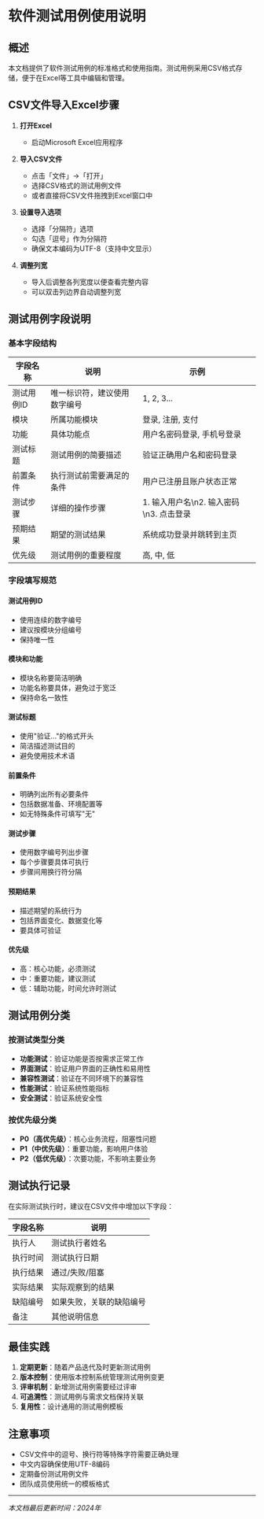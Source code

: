 # 软件测试用例使用说明

## 概述
本文档提供了软件测试用例的标准格式和使用指南。测试用例采用CSV格式存储，便于在Excel等工具中编辑和管理。

## CSV文件导入Excel步骤

1. **打开Excel**
   - 启动Microsoft Excel应用程序

2. **导入CSV文件**
   - 点击「文件」→「打开」
   - 选择CSV格式的测试用例文件
   - 或者直接将CSV文件拖拽到Excel窗口中

3. **设置导入选项**
   - 选择「分隔符」选项
   - 勾选「逗号」作为分隔符
   - 确保文本编码为UTF-8（支持中文显示）

4. **调整列宽**
   - 导入后调整各列宽度以便查看完整内容
   - 可以双击列边界自动调整列宽

## 测试用例字段说明

### 基本字段结构

| 字段名称 | 说明 | 示例 |
|---------|------|------|
| 测试用例ID | 唯一标识符，建议使用数字编号 | 1, 2, 3... |
| 模块 | 所属功能模块 | 登录, 注册, 支付 |
| 功能 | 具体功能点 | 用户名密码登录, 手机号登录 |
| 测试标题 | 测试用例的简要描述 | 验证正确用户名和密码登录 |
| 前置条件 | 执行测试前需要满足的条件 | 用户已注册且账户状态正常 |
| 测试步骤 | 详细的操作步骤 | 1. 输入用户名\n2. 输入密码\n3. 点击登录 |
| 预期结果 | 期望的测试结果 | 系统成功登录并跳转到主页 |
| 优先级 | 测试用例的重要程度 | 高, 中, 低 |

### 字段填写规范

#### 测试用例ID
- 使用连续的数字编号
- 建议按模块分组编号
- 保持唯一性

#### 模块和功能
- 模块名称要简洁明确
- 功能名称要具体，避免过于宽泛
- 保持命名一致性

#### 测试标题
- 使用"验证..."的格式开头
- 简洁描述测试目的
- 避免使用技术术语

#### 前置条件
- 明确列出所有必要条件
- 包括数据准备、环境配置等
- 如无特殊条件可填写"无"

#### 测试步骤
- 使用数字编号列出步骤
- 每个步骤要具体可执行
- 步骤间用换行符分隔

#### 预期结果
- 描述期望的系统行为
- 包括界面变化、数据变化等
- 要具体可验证

#### 优先级
- 高：核心功能，必须测试
- 中：重要功能，建议测试
- 低：辅助功能，时间允许时测试

## 测试用例分类

### 按测试类型分类
- **功能测试**：验证功能是否按需求正常工作
- **界面测试**：验证用户界面的正确性和易用性
- **兼容性测试**：验证在不同环境下的兼容性
- **性能测试**：验证系统性能指标
- **安全测试**：验证系统安全性

### 按优先级分类
- **P0（高优先级）**：核心业务流程，阻塞性问题
- **P1（中优先级）**：重要功能，影响用户体验
- **P2（低优先级）**：次要功能，不影响主要业务

## 测试执行记录

在实际测试执行时，建议在CSV文件中增加以下字段：

| 字段名称 | 说明 |
|---------|------|
| 执行人 | 测试执行者姓名 |
| 执行时间 | 测试执行日期 |
| 执行结果 | 通过/失败/阻塞 |
| 实际结果 | 实际观察到的结果 |
| 缺陷编号 | 如果失败，关联的缺陷编号 |
| 备注 | 其他说明信息 |

## 最佳实践

1. **定期更新**：随着产品迭代及时更新测试用例
2. **版本控制**：使用版本控制系统管理测试用例变更
3. **评审机制**：新增测试用例需要经过评审
4. **可追溯性**：测试用例与需求文档保持关联
5. **复用性**：设计通用的测试用例模板

## 注意事项

- CSV文件中的逗号、换行符等特殊字符需要正确处理
- 中文内容确保使用UTF-8编码
- 定期备份测试用例文件
- 团队成员使用统一的模板格式

---

*本文档最后更新时间：2024年*